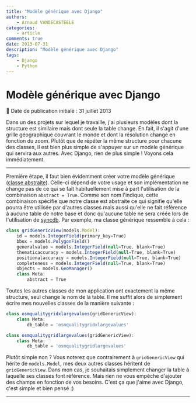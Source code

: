 ```yaml
---
title: "Modèle générique avec Django"
authors:
    - Arnaud VANDECASTEELE
categories:
    - article
comments: true
date: 2013-07-31
description: "Modèle générique avec Django"
tags:
    - Django
    - Python
---
```


# Modèle générique avec Django

:calendar: Date de publication initiale : 31 juillet 2013

Dans un des projets sur lequel je travaille, j'ai plusieurs modèles dont la structure est similaire mais dont seule la table change. En fait, il s'agit d'une grille géographique couvrant le monde et dont la résolution change en fonction du zoom. Plutôt que de répéter la même structure pour chacune des classes, il est bien plus simple de s'appuyer sur un modèle générique qui servira aux autres. Avec Django, rien de plus simple ! Voyons cela immédiatement.

----

Première étape, il faut bien évidemment créer votre modèle générique ([classe abstraite](https://docs.djangoproject.com/en/dev/topics/db/models/#abstract-base-classes)). Celle-ci dépend de votre usage et son implémentation ne change pas de ce qui se fait habituellement mise à part l'utilisation de la combinaison `abstract = True`. Comme son nom l'indique, cette combinaison spécifie que notre classe est abstraite ce qui signifie qu'elle pourra être utilisée par d'autres classes mais aussi qu'elle ne fait référence à aucune table de notre base et donc qu'aucune table ne sera créée lors de l'utilisation de [syncdb](https://docs.djangoproject.com/en/dev/ref/django-admin/#django-admin-syncdb). Par exemple, ma classe générique ressemble à cela :

```javascript
class gridGenericView(models.Model):
    id = models.IntegerField(primary_key=True)
    bbox = models.PolygonField()  
    generalvalue = models.IntegerField(null=True, blank=True)
    thematicaccuracy = models.IntegerField(null=True, blank=True)
    positionalaccuracy = models.IntegerField(null=True, blank=True)
    completeness = models.IntegerField(null=True, blank=True)
    objects = models.GeoManager()
    class Meta:
        abstract = True
```

Toutes les autres classes de mon application ont exactement la même structure, seul change le nom de la table. Il me suffit alors de simplement écrire mes nouvelles classes de la manière suivante :

```javascript
class osmqualitygridxlargevalues(gridGenericView):
    class Meta:
        db_table = 'osmqualitygridxlargevalues'

class osmqualitygridlargevalues(gridGenericView):
    class Meta:
        db_table = 'osmqualitygridlargevalues'
```

Plutôt simple non ? Vous noterez que contrairement à `gridGenericView` qui hérite de `models.Model`, mes deux autres classes héritent de `gridGenericView`. Dans mon cas, je souhaitais simplement changer la table à laquelle ses classes font référence. Mais rien ne vous empêche d'ajouter des champs en fonction de vos besoins. C'est ça que j'aime avec Django, c'est simple et bien pensé :)

----

<!-- geotribu:authors-block -->
